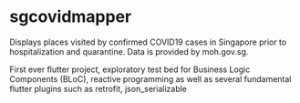 # sgcovidmapper

Displays places visited by confirmed COVID19 cases in Singapore prior to hospitalization and
quarantine. Data is provided by moh.gov.sg.

First ever flutter project, exploratory test bed for Business Logic Components (BLoC), reactive
programming as well as several fundamental flutter plugins such as retrofit, json_serializable